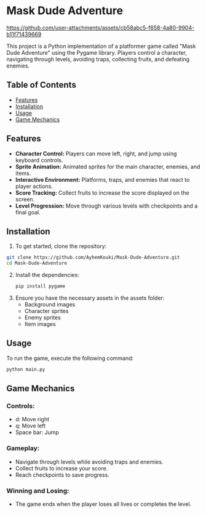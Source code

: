 # Mask Dude Adventure


https://github.com/user-attachments/assets/cb58abc5-f658-4a80-9904-b11f71439669


This project is a Python implementation of a platformer game called "Mask Dude Adventure" using the Pygame library. Players control a character, navigating through levels, avoiding traps, collecting fruits, and defeating enemies.

## Table of Contents
- [Features](#features)
- [Installation](#installation)
- [Usage](#usage)
- [Game Mechanics](#game-mechanics)

## Features
- **Character Control:** Players can move left, right, and jump using keyboard controls.
- **Sprite Animation:** Animated sprites for the main character, enemies, and items.
- **Interactive Environment:** Platforms, traps, and enemies that react to player actions.
- **Score Tracking:** Collect fruits to increase the score displayed on the screen.
- **Level Progression:** Move through various levels with checkpoints and a final goal.

## Installation
1. To get started, clone the repository:

```bash
git clone https://github.com/AyhemKouki/Mask-Dude-Adventure.git
cd Mask-Dude-Adventure
```
2. Install the dependencies:
    ```bash
    pip install pygame
    ```
3. Ensure you have the necessary assets in the assets folder:
    - Background images
    - Character sprites
    - Enemy sprites
    - Item images
## Usage
To run the game, execute the following command:
  ```bash
  python main.py
  ```
## Game Mechanics
  ### Controls:
  - d: Move right
  - q: Move left
  - Space bar: Jump
  ### Gameplay:
  - Navigate through levels while avoiding traps and enemies.
  - Collect fruits to increase your score.
  - Reach checkpoints to save progress.
  ### Winning and Losing:
  - The game ends when the player loses all lives or completes the level.
